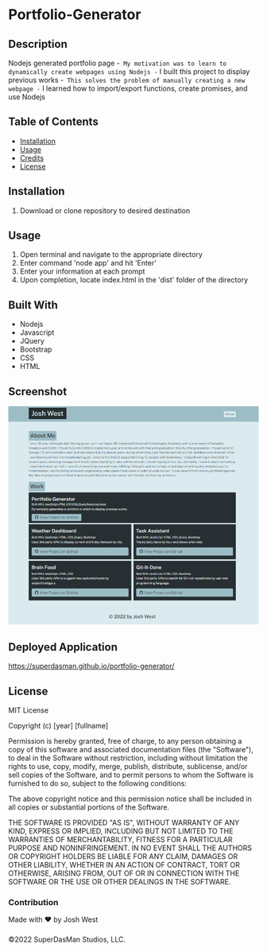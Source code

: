 # Portfolio-Generator

## Description

Nodejs generated portfolio page
 -` My motivation was to learn to dynamically create webpages using Nodejs
 -` I built this project to display previous works
 -` This solves the problem of manually creating a new webpage
 -` I learned how to import/export functions, create promises, and use Nodejs

## Table of Contents

- [Installation](#installation)
- [Usage](#usage)
- [Credits](#credits)
- [License](#license)

## Installation

1. Download or clone repository to desired destination

## Usage
1. Open terminal and navigate to the appropriate directory
2. Enter command 'node app' and hit 'Enter'
3. Enter your information at each prompt
4. Upon completion, locate index.html in the 'dist' folder of the directory

## Built With

 - Nodejs
 - Javascript
 - JQuery
 - Bootstrap
 - CSS
 - HTML

## Screenshot

<img src="./assets/images/ScreenshotPortfolioGenerator.png" />
  
## Deployed Application

https://superdasman.github.io/portfolio-generator/

## License

MIT License

Copyright (c) [year] [fullname]

Permission is hereby granted, free of charge, to any person obtaining a copy
of this software and associated documentation files (the "Software"), to deal
in the Software without restriction, including without limitation the rights
to use, copy, modify, merge, publish, distribute, sublicense, and/or sell
copies of the Software, and to permit persons to whom the Software is
furnished to do so, subject to the following conditions:

The above copyright notice and this permission notice shall be included in all
copies or substantial portions of the Software.

THE SOFTWARE IS PROVIDED "AS IS", WITHOUT WARRANTY OF ANY KIND, EXPRESS OR
IMPLIED, INCLUDING BUT NOT LIMITED TO THE WARRANTIES OF MERCHANTABILITY,
FITNESS FOR A PARTICULAR PURPOSE AND NONINFRINGEMENT. IN NO EVENT SHALL THE
AUTHORS OR COPYRIGHT HOLDERS BE LIABLE FOR ANY CLAIM, DAMAGES OR OTHER
LIABILITY, WHETHER IN AN ACTION OF CONTRACT, TORT OR OTHERWISE, ARISING FROM,
OUT OF OR IN CONNECTION WITH THE SOFTWARE OR THE USE OR OTHER DEALINGS IN THE
SOFTWARE.

### Contribution
Made with ❤️ by Josh West

### 
©️2022 SuperDasMan Studios, LLC.

